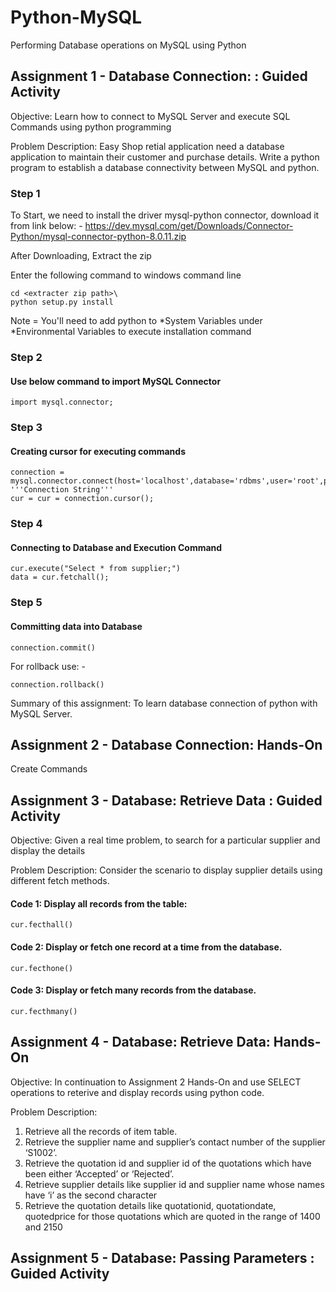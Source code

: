 # Python-MySQL
Performing Database operations on MySQL using Python

## Assignment 1 - Database Connection: : Guided Activity

Objective: Learn how to connect to MySQL Server and execute SQL Commands using python programming

Problem Description: Easy Shop retial application need a database application to maintain their customer and purchase details. Write a python program to establish a database connectivity between MySQL and python.

### Step 1

To Start, we need to install the driver mysql-python connector, download it from link below: -
https://dev.mysql.com/get/Downloads/Connector-Python/mysql-connector-python-8.0.11.zip

After Downloading, Extract the zip

Enter the following command to windows command line
```
cd <extracter zip path>\
python setup.py install
```

Note = You'll need to add python to *System Variables under *Environmental Variables to execute installation command

### Step 2
#### Use below command to import MySQL Connector
```
import mysql.connector;
```

### Step 3
#### Creating cursor for executing commands
```
connection = mysql.connector.connect(host='localhost',database='rdbms',user='root',password='')   '''Connection String'''
cur = cur = connection.cursor();
```

### Step 4
#### Connecting to Database and Execution Command
```
cur.execute("Select * from supplier;")
data = cur.fetchall();
```

### Step 5
#### Committing data into Database
```
connection.commit()
```
For rollback use: -
```
connection.rollback()
```

Summary of this assignment: To learn database connection of python with MySQL Server.

## Assignment 2 - Database Connection: Hands-On

Create Commands


## Assignment 3 - Database: Retrieve Data : Guided Activity

Objective: Given a real time problem, to search for a particular supplier and display the details

Problem Description: Consider the scenario to display supplier details using different fetch methods.

#### Code 1: Display all records from the table:
```
cur.fecthall()
```

#### Code 2: Display or fetch one record at a time from the database.
```
cur.fecthone()
```

#### Code 3: Display or fetch many records from the database.
```
cur.fecthmany()
```


## Assignment 4 - Database: Retrieve Data: Hands-On

Objective: In continuation to Assignment 2 Hands-On and use SELECT operations to reterive and display records using python code.

Problem Description:
1. Retrieve all the records of item table.
2. Retrieve the supplier name and supplier’s contact number of the supplier ‘S1002’.
3. Retrieve the quotation id and supplier id of the quotations which have been either ‘Accepted’ or ‘Rejected’.
4. Retrieve supplier details like supplier id and supplier name whose names have ‘i’ as the second character
5. Retrieve the quotation details like quotationid, quotationdate, quotedprice for those quotations which are quoted in the range of 1400 and 2150


## Assignment 5 - Database: Passing Parameters : Guided Activity
